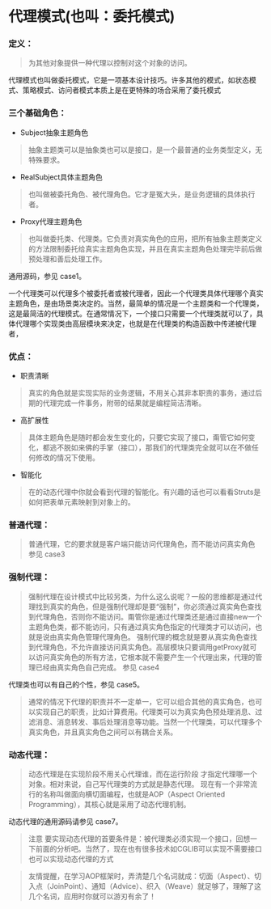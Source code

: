# 代理模式(也叫：委托模式)
### **定义：**
> 为其他对象提供一种代理以控制对这个对象的访问。

代理模式也叫做委托模式，它是一项基本设计技巧。许多其他的模式，如状态模式、策略模式、访问者模式本质上是在更特殊的场合采用了委托模式

### **三个基础角色：**
* Subject抽象主题角色
> 抽象主题类可以是抽象类也可以是接口，是一个最普通的业务类型定义，无特殊要求。
* RealSubject具体主题角色
> 也叫做被委托角色、被代理角色。它才是冤大头，是业务逻辑的具体执行者。
* Proxy代理主题角色
> 也叫做委托类、代理类。它负责对真实角色的应用，把所有抽象主题类定义的方法限制委托给真实主题角色实现，并且在真实主题角色处理完毕前后做预处理和善后处理工作。

通用源码，参见 case1。

一个代理类可以代理多个被委托者或被代理者，因此一个代理类具体代理哪个真实主题角色，是由场景类决定的。当然，最简单的情况是一个主题类和一个代理类，这是最简洁的代理模式。在通常情况下，一个接口只需要一个代理类就可以了，具体代理哪个实现类由高层模块来决定，也就是在代理类的构造函数中传递被代理者，

### **优点：**
* 职责清晰
> 真实的角色就是实现实际的业务逻辑，不用关心其非本职责的事务，通过后期的代理完成一件事务，附带的结果就是编程简洁清晰。
* 高扩展性
> 具体主题角色是随时都会发生变化的，只要它实现了接口，甭管它如何变化，都逃不脱如来佛的手掌（接口），那我们的代理类完全就可以在不做任何修改的情况下使用。
* 智能化
> 在的动态代理中你就会看到代理的智能化。有兴趣的话也可以看看Struts是如何把表单元素映射到对象上的。


### **普通代理：**
>   普通代理，它的要求就是客户端只能访问代理角色，而不能访问真实角色
参见 case3

### **强制代理：**
>   强制代理在设计模式中比较另类，为什么这么说呢？一般的思维都是通过代理找到真实的角色，但是强制代理却是要“强制”，你必须通过真实角色查找到代理角色，否则你不能访问。甭管你是通过代理类还是通过直接new一个主题角色类，都不能访问，只有通过真实角色指定的代理类才可以访问，也就是说由真实角色管理代理角色。
> 强制代理的概念就是要从真实角色查找到代理角色，不允许直接访问真实角色。高层模块只要调用getProxy就可以访问真实角色的所有方法，它根本就不需要产生一个代理出来，代理的管理已经由真实角色自己完成。
参见 case4

代理类也可以有自己的个性，参见 case5。

> 通常的情况下代理的职责并不一定单一，它可以组合其他的真实角色，也可以实现自己的职责，比如计算费用。代理类可以为真实角色预处理消息、过滤消息、消息转发、事后处理消息等功能。当然一个代理类，可以代理多个真实角色，并且真实角色之间可以有耦合关系。


### **动态代理：**
> 动态代理是在实现阶段不用关心代理谁，而在运行阶段
  才指定代理哪一个对象。相对来说，自己写代理类的方式就是静态代理。
> 现在有一个非常流行的名称叫做面向横切面编程，也就是AOP（Aspect Oriented Programming），其核心就是采用了动态代理机制。

动态代理的通用源码请参见 case7。

> 注意 要实现动态代理的首要条件是：被代理类必须实现一个接口，回想一下前面的分析吧。当然了，现在也有很多技术如CGLIB可以实现不需要接口也可以实现动态代理的方式

> 友情提醒，在学习AOP框架时，弄清楚几个名词就成：切面（Aspect）、切入点（JoinPoint）、通知（Advice）、织入（Weave）就足够了，理解了这几个名词，应用时你就可以游刃有余了！